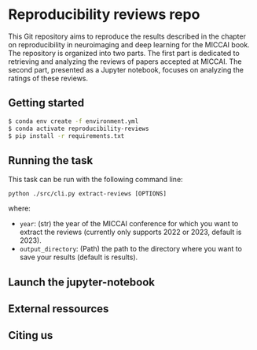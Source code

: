 # Reproducibility reviews repo

This Git repository aims to reproduce the results described in the chapter on reproducibility in neuroimaging and deep learning for the MICCAI book.
The repository is organized into two parts. The first part is dedicated to retrieving and analyzing the reviews of papers accepted at MICCAI. 
The second part, presented as a Jupyter notebook, focuses on analyzing the ratings of these reviews.

## Getting started

```bash
$ conda env create -f environment.yml
$ conda activate reproducibility-reviews
$ pip install -r requirements.txt
```

## Running the task

This task can be run with the following command line:
```Text
python ./src/cli.py extract-reviews [OPTIONS]
```
where:

- `year`: (str) the year of the MICCAI conference for which you want to extract the reviews (currently only supports 2022 or 2023, default is 2023).
- `output_directory`: (Path) the path to the directory where you want to save your results (default is results).


## Launch the jupyter-notebook 

## External ressources

## Citing us

